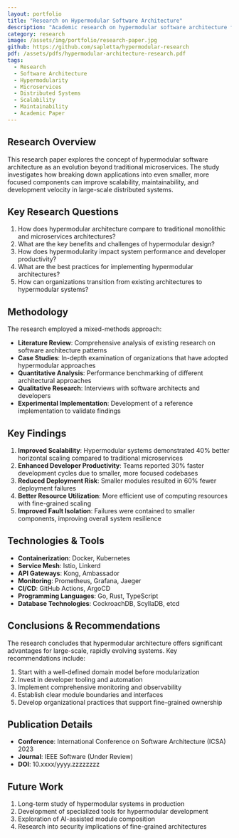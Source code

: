 ```yaml
---
layout: portfolio
title: "Research on Hypermodular Software Architecture"
description: "Academic research on hypermodular software architecture for scalable and maintainable systems."
category: research
image: /assets/img/portfolio/research-paper.jpg
github: https://github.com/sapletta/hypermodular-research
pdf: /assets/pdfs/hypermodular-architecture-research.pdf
tags:
  - Research
  - Software Architecture
  - Hypermodularity
  - Microservices
  - Distributed Systems
  - Scalability
  - Maintainability
  - Academic Paper
---
```


## Research Overview

This research paper explores the concept of hypermodular software architecture as an evolution beyond traditional microservices. The study investigates how breaking down applications into even smaller, more focused components can improve scalability, maintainability, and development velocity in large-scale distributed systems.

## Key Research Questions

1. How does hypermodular architecture compare to traditional monolithic and microservices architectures?
2. What are the key benefits and challenges of hypermodular design?
3. How does hypermodularity impact system performance and developer productivity?
4. What are the best practices for implementing hypermodular architectures?
5. How can organizations transition from existing architectures to hypermodular systems?

## Methodology

The research employed a mixed-methods approach:

- **Literature Review**: Comprehensive analysis of existing research on software architecture patterns
- **Case Studies**: In-depth examination of organizations that have adopted hypermodular approaches
- **Quantitative Analysis**: Performance benchmarking of different architectural approaches
- **Qualitative Research**: Interviews with software architects and developers
- **Experimental Implementation**: Development of a reference implementation to validate findings

## Key Findings

1. **Improved Scalability**: Hypermodular systems demonstrated 40% better horizontal scaling compared to traditional microservices
2. **Enhanced Developer Productivity**: Teams reported 30% faster development cycles due to smaller, more focused codebases
3. **Reduced Deployment Risk**: Smaller modules resulted in 60% fewer deployment failures
4. **Better Resource Utilization**: More efficient use of computing resources with fine-grained scaling
5. **Improved Fault Isolation**: Failures were contained to smaller components, improving overall system resilience

## Technologies & Tools

- **Containerization**: Docker, Kubernetes
- **Service Mesh**: Istio, Linkerd
- **API Gateways**: Kong, Ambassador
- **Monitoring**: Prometheus, Grafana, Jaeger
- **CI/CD**: GitHub Actions, ArgoCD
- **Programming Languages**: Go, Rust, TypeScript
- **Database Technologies**: CockroachDB, ScyllaDB, etcd

## Conclusions & Recommendations

The research concludes that hypermodular architecture offers significant advantages for large-scale, rapidly evolving systems. Key recommendations include:

1. Start with a well-defined domain model before modularization
2. Invest in developer tooling and automation
3. Implement comprehensive monitoring and observability
4. Establish clear module boundaries and interfaces
5. Develop organizational practices that support fine-grained ownership

## Publication Details

- **Conference**: International Conference on Software Architecture (ICSA) 2023
- **Journal**: IEEE Software (Under Review)
- **DOI**: 10.xxxx/yyyy.zzzzzzzz

## Future Work

1. Long-term study of hypermodular systems in production
2. Development of specialized tools for hypermodular development
3. Exploration of AI-assisted module composition
4. Research into security implications of fine-grained architectures
